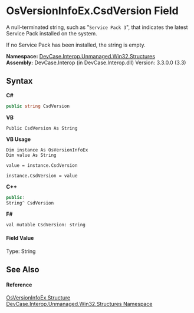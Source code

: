 # OsVersionInfoEx.CsdVersion Field
 

A null-terminated string, such as "`Service Pack 3`", that indicates the latest Service Pack installed on the system. 

 If no Service Pack has been installed, the string is empty.

**Namespace:**&nbsp;<a href="N_DevCase_Interop_Unmanaged_Win32_Structures">DevCase.Interop.Unmanaged.Win32.Structures</a><br />**Assembly:**&nbsp;DevCase.Interop (in DevCase.Interop.dll) Version: 3.3.0.0 (3.3)

## Syntax

**C#**<br />
``` C#
public string CsdVersion
```

**VB**<br />
``` VB
Public CsdVersion As String
```

**VB Usage**<br />
``` VB Usage
Dim instance As OsVersionInfoEx
Dim value As String

value = instance.CsdVersion

instance.CsdVersion = value
```

**C++**<br />
``` C++
public:
String^ CsdVersion
```

**F#**<br />
``` F#
val mutable CsdVersion: string
```


#### Field Value
Type: String

## See Also


#### Reference
<a href="T_DevCase_Interop_Unmanaged_Win32_Structures_OsVersionInfoEx">OsVersionInfoEx Structure</a><br /><a href="N_DevCase_Interop_Unmanaged_Win32_Structures">DevCase.Interop.Unmanaged.Win32.Structures Namespace</a><br />